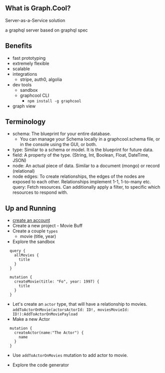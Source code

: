 ## What is Graph.Cool?

Server-as-a-Service solution

a graphql server based on graphql spec

## Benefits

  - fast prototyping
  - extremely flexible
  - scalable
  - integrations
    - stripe, auth0, algolia
  - dev tools
    - sandbox
    - graphcool CLI
      - `npm install -g graphcool`
  - graph view

## Terminology

  - schema: The blueprint for your entire database.
    - You can manage your Schema locally in a graphcool.schema file,
      or in the console using the GUI, or both.
  - type: Similar to a schema or model. It is the blueprint for future data.
  - field: A property of the type. (String, Int, Boolean, Float, DateTime, JSON)
  - node: An actual piece of data. Similar to a document (mongo) or record (relational)
  - node edges: To create relationships, the edges of the nodes are exposed to each other. Relationships implement 1-1, 1-to-many etc.
  query: Fetch resources. Can additionally apply a filter, to specific which resources to respond with.

## Up and Running
  - [create an account](https://www.graph.cool/)
  - Create a new project - Movie Buff
  - Create a couple `types`
    - movie (title, year)
  - Explore the sandbox
  ```
    query {
      allMovies {
        title
      }
    }
  ```

```
  mutation {
    createMovie(title: "Fo", year: 1997) {
      title
    }
  }
```

  - Let's create an `actor` type, that will have a relationship to movies.
  `addToActorOnMovie(actorsActorId: ID!, moviesMovieId: ID!):AddToActorOnMoviePayload
`
  - Make a new Actor
  ```
    mutation {
      createActor(name:"The Actor") {
        name
      }
    }
  ```

  - Use `addToActorOnMovies` mutation to add actor to movie.

  - Explore the code generator

  
